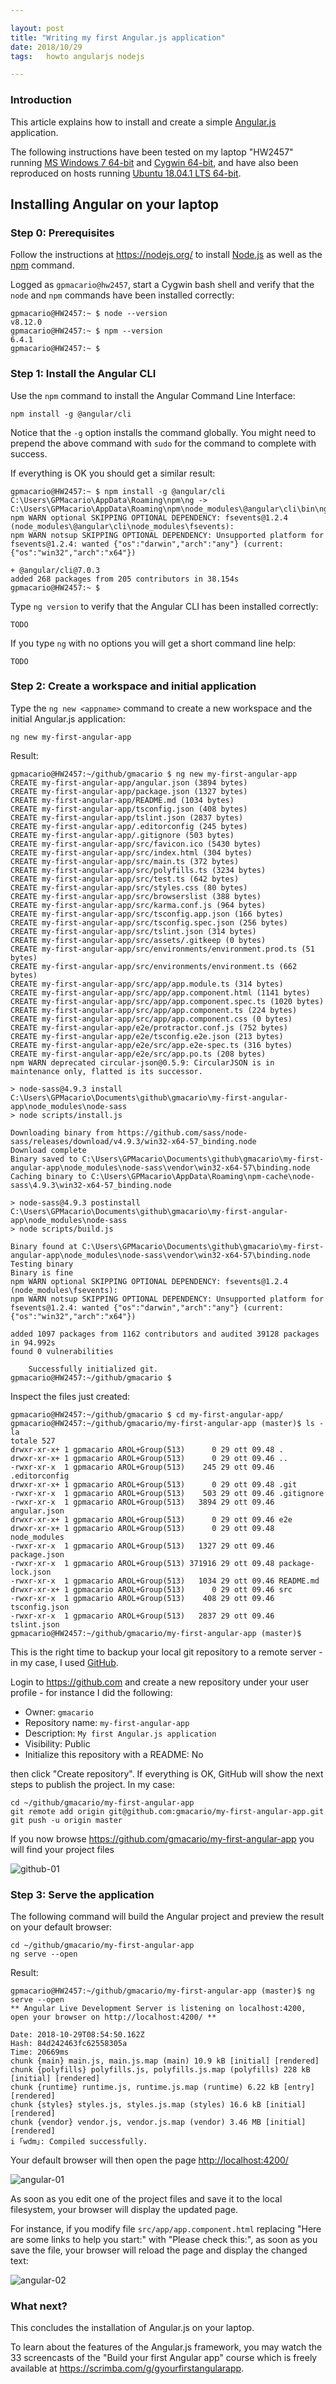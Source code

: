 ```yaml
---

layout: post
title: "Writing my first Angular.js application"
date: 2018/10/29
tags: 	howto angularjs nodejs

---
```


<!-- 2018-10-16 12:29 CEST -->

### Introduction

This article explains how to install and create a simple [Angular.js](https://angular.io/) application.

The following instructions have been tested on my laptop "HW2457" running [MS Windows 7 64-bit](https://en.wikipedia.org/wiki/Windows_7) and [Cygwin 64-bit](https://cygwin.com/index.html), and have also been reproduced on hosts running [Ubuntu 18.04.1 LTS 64-bit](https://www.ubuntu.com/).

## Installing Angular on your laptop

### Step 0: Prerequisites

Follow the instructions at <https://nodejs.org/> to install  [Node.js](https://nodejs.org/) as well as the [npm](https://www.npmjs.com/) command.

<!-- 2018-10-29 09:41 CET -->

Logged as `gpmacario@hw2457`, start a Cygwin bash shell and verify that the `node` and `npm` commands have been installed correctly:

```
gpmacario@HW2457:~ $ node --version
v8.12.0
gpmacario@HW2457:~ $ npm --version
6.4.1
gpmacario@HW2457:~ $
```

### Step 1: Install the Angular CLI

Use the `npm` command to install the Angular Command Line Interface:

```shell
npm install -g @angular/cli
```

Notice that the `-g` option installs the command globally. You might need to prepend the above command with `sudo` for the command to complete with success.

If everything is OK you should get a similar result:

```
gpmacario@HW2457:~ $ npm install -g @angular/cli
C:\Users\GPMacario\AppData\Roaming\npm\ng -> C:\Users\GPMacario\AppData\Roaming\npm\node_modules\@angular\cli\bin\ng
npm WARN optional SKIPPING OPTIONAL DEPENDENCY: fsevents@1.2.4 (node_modules\@angular\cli\node_modules\fsevents):
npm WARN notsup SKIPPING OPTIONAL DEPENDENCY: Unsupported platform for fsevents@1.2.4: wanted {"os":"darwin","arch":"any"} (current: {"os":"win32","arch":"x64"})

+ @angular/cli@7.0.3
added 268 packages from 205 contributors in 38.154s
gpmacario@HW2457:~ $
```

Type `ng version` to verify that the Angular CLI has been installed correctly:

```
TODO
```

If you type `ng` with no options you will get a short command line help:

```
TODO
```

### Step 2: Create a workspace and initial application

Type the `ng new <appname>` command to create a new workspace and the initial Angular.js application:

```shell
ng new my-first-angular-app
```

Result:

```
gpmacario@HW2457:~/github/gmacario $ ng new my-first-angular-app
CREATE my-first-angular-app/angular.json (3894 bytes)
CREATE my-first-angular-app/package.json (1327 bytes)
CREATE my-first-angular-app/README.md (1034 bytes)
CREATE my-first-angular-app/tsconfig.json (408 bytes)
CREATE my-first-angular-app/tslint.json (2837 bytes)
CREATE my-first-angular-app/.editorconfig (245 bytes)
CREATE my-first-angular-app/.gitignore (503 bytes)
CREATE my-first-angular-app/src/favicon.ico (5430 bytes)
CREATE my-first-angular-app/src/index.html (304 bytes)
CREATE my-first-angular-app/src/main.ts (372 bytes)
CREATE my-first-angular-app/src/polyfills.ts (3234 bytes)
CREATE my-first-angular-app/src/test.ts (642 bytes)
CREATE my-first-angular-app/src/styles.css (80 bytes)
CREATE my-first-angular-app/src/browserslist (388 bytes)
CREATE my-first-angular-app/src/karma.conf.js (964 bytes)
CREATE my-first-angular-app/src/tsconfig.app.json (166 bytes)
CREATE my-first-angular-app/src/tsconfig.spec.json (256 bytes)
CREATE my-first-angular-app/src/tslint.json (314 bytes)
CREATE my-first-angular-app/src/assets/.gitkeep (0 bytes)
CREATE my-first-angular-app/src/environments/environment.prod.ts (51 bytes)
CREATE my-first-angular-app/src/environments/environment.ts (662 bytes)
CREATE my-first-angular-app/src/app/app.module.ts (314 bytes)
CREATE my-first-angular-app/src/app/app.component.html (1141 bytes)
CREATE my-first-angular-app/src/app/app.component.spec.ts (1020 bytes)
CREATE my-first-angular-app/src/app/app.component.ts (224 bytes)
CREATE my-first-angular-app/src/app/app.component.css (0 bytes)
CREATE my-first-angular-app/e2e/protractor.conf.js (752 bytes)
CREATE my-first-angular-app/e2e/tsconfig.e2e.json (213 bytes)
CREATE my-first-angular-app/e2e/src/app.e2e-spec.ts (316 bytes)
CREATE my-first-angular-app/e2e/src/app.po.ts (208 bytes)
npm WARN deprecated circular-json@0.5.9: CircularJSON is in maintenance only, flatted is its successor.

> node-sass@4.9.3 install C:\Users\GPMacario\Documents\github\gmacario\my-first-angular-app\node_modules\node-sass
> node scripts/install.js

Downloading binary from https://github.com/sass/node-sass/releases/download/v4.9.3/win32-x64-57_binding.node
Download complete
Binary saved to C:\Users\GPMacario\Documents\github\gmacario\my-first-angular-app\node_modules\node-sass\vendor\win32-x64-57\binding.node
Caching binary to C:\Users\GPMacario\AppData\Roaming\npm-cache\node-sass\4.9.3\win32-x64-57_binding.node

> node-sass@4.9.3 postinstall C:\Users\GPMacario\Documents\github\gmacario\my-first-angular-app\node_modules\node-sass
> node scripts/build.js

Binary found at C:\Users\GPMacario\Documents\github\gmacario\my-first-angular-app\node_modules\node-sass\vendor\win32-x64-57\binding.node
Testing binary
Binary is fine
npm WARN optional SKIPPING OPTIONAL DEPENDENCY: fsevents@1.2.4 (node_modules\fsevents):
npm WARN notsup SKIPPING OPTIONAL DEPENDENCY: Unsupported platform for fsevents@1.2.4: wanted {"os":"darwin","arch":"any"} (current: {"os":"win32","arch":"x64"})

added 1097 packages from 1162 contributors and audited 39128 packages in 94.992s
found 0 vulnerabilities

    Successfully initialized git.
gpmacario@HW2457:~/github/gmacario $
```

Inspect the files just created:

```
gpmacario@HW2457:~/github/gmacario $ cd my-first-angular-app/
gpmacario@HW2457:~/github/gmacario/my-first-angular-app (master)$ ls -la
totale 527
drwxr-xr-x+ 1 gpmacario AROL+Group(513)      0 29 ott 09.48 .
drwxr-xr-x+ 1 gpmacario AROL+Group(513)      0 29 ott 09.46 ..
-rwxr-xr-x  1 gpmacario AROL+Group(513)    245 29 ott 09.46 .editorconfig
drwxr-xr-x+ 1 gpmacario AROL+Group(513)      0 29 ott 09.48 .git
-rwxr-xr-x  1 gpmacario AROL+Group(513)    503 29 ott 09.46 .gitignore
-rwxr-xr-x  1 gpmacario AROL+Group(513)   3894 29 ott 09.46 angular.json
drwxr-xr-x+ 1 gpmacario AROL+Group(513)      0 29 ott 09.46 e2e
drwxr-xr-x+ 1 gpmacario AROL+Group(513)      0 29 ott 09.48 node_modules
-rwxr-xr-x  1 gpmacario AROL+Group(513)   1327 29 ott 09.46 package.json
-rwxr-xr-x  1 gpmacario AROL+Group(513) 371916 29 ott 09.48 package-lock.json
-rwxr-xr-x  1 gpmacario AROL+Group(513)   1034 29 ott 09.46 README.md
drwxr-xr-x+ 1 gpmacario AROL+Group(513)      0 29 ott 09.46 src
-rwxr-xr-x  1 gpmacario AROL+Group(513)    408 29 ott 09.46 tsconfig.json
-rwxr-xr-x  1 gpmacario AROL+Group(513)   2837 29 ott 09.46 tslint.json
gpmacario@HW2457:~/github/gmacario/my-first-angular-app (master)$
```

This is the right time to backup your local git repository to a remote server - in my case, I used [GitHub](https://github.com).

Login to <https://github.com> and create a new repository under your user profile - for instance I did the following:

* Owner: `gmacario`
* Repository name: `my-first-angular-app`
* Description: `My first Angular.js application`
* Visibility: Public
* Initialize this repository with a README: No

then click "Create repository".
If everything is OK, GitHub will show the next steps to publish the project. In my case:

```shell
cd ~/github/gmacario/my-first-angular-app
git remote add origin git@github.com:gmacario/my-first-angular-app.git
git push -u origin master
```

If you now browse <https://github.com/gmacario/my-first-angular-app> you will find your project files

![github-01](/assets/imgs/2018-10-27-my-first-angular-app/github-01.png "GitHub-01")


### Step 3: Serve the application

<!-- 2018-10-29 09:53 CET -->

The following command will build the Angular project and preview the result on your default browser:

```shell
cd ~/github/gmacario/my-first-angular-app
ng serve --open
```

Result:

```
gpmacario@HW2457:~/github/gmacario/my-first-angular-app (master)$ ng serve --open
** Angular Live Development Server is listening on localhost:4200, open your browser on http://localhost:4200/ **

Date: 2018-10-29T08:54:50.162Z
Hash: 84d242463fc62558305a
Time: 20669ms
chunk {main} main.js, main.js.map (main) 10.9 kB [initial] [rendered]
chunk {polyfills} polyfills.js, polyfills.js.map (polyfills) 228 kB [initial] [rendered]
chunk {runtime} runtime.js, runtime.js.map (runtime) 6.22 kB [entry] [rendered]
chunk {styles} styles.js, styles.js.map (styles) 16.6 kB [initial] [rendered]
chunk {vendor} vendor.js, vendor.js.map (vendor) 3.46 MB [initial] [rendered]
i ｢wdm｣: Compiled successfully.
```

Your default browser will then open the page <http://localhost:4200/>

![angular-01](/assets/imgs/2018-10-27-my-first-angular-app/angular-01.png "Angular-01")

As soon as you edit one of the project files and save it to the local filesystem, your browser will display the updated page.

For instance, if you modify file `src/app/app.component.html` replacing "Here are some links to help you start:" with "Please check this:", as soon as you save the file, your browser will reload the page and display the changed text:

![angular-02](/assets/imgs/2018-10-27-my-first-angular-app/angular-02.png "Angular-02")

### What next?

This concludes the installation of Angular.js on your laptop.

To learn about the features of the Angular.js framework, you may watch the 33 screencasts of the "Build your first Angular app" course which is freely available at <https://scrimba.com/g/gyourfirstangularapp>.

<!-- EOF -->
